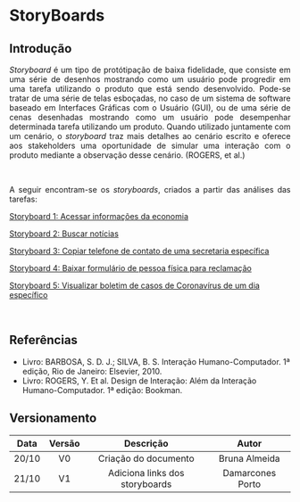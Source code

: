 # StoryBoards

## Introdução
<div>
    <p align = "justify">
    <i>Storyboard</i> é um tipo de protótipação de baixa fidelidade, que consiste em uma série de desenhos mostrando como um usuário pode progredir em uma tarefa utilizando o produto que está sendo desenvolvido. Pode-se tratar de uma série de telas esboçadas, no caso de um sistema de software baseado em Interfaces Gráficas com o Usuário (GUI), ou de uma série de cenas desenhadas mostrando como um usuário pode desempenhar determinada tarefa utilizando um produto. Quando utilizado juntamente com um cenário, o <i>storyboard</i> traz mais detalhes ao cenário escrito e oferece aos stakeholders uma oportunidade de simular uma interação com o produto mediante a observação desse cenário. (ROGERS, et al.)
    </p>
    <p align = "justify">
    </p>
</div>
<br>

<div>
    <p align = "justify">
    A seguir encontram-se os <i>storyboards</i>, criados a partir das análises das tarefas:
    </p>
</div>

<p><a href="../storyboard_1">Storyboard 1: Acessar informações da economia</a></p>
<p><a href="../storyboard_2">Storyboard 2: Buscar notícias</a></p>
<p><a href="../storyboard_3">Storyboard 3: Copiar telefone de contato de uma secretaria específica</a></p>
<p><a href="../storyboard_4">Storyboard 4: Baixar formulário de pessoa física para reclamação</a></p>
<p><a href="../storyboard_5">Storyboard 5: Visualizar boletim de casos de Coronavírus de um dia específico</a></p>
<br>


## Referências

- Livro: BARBOSA, S. D. J.; SILVA, B. S. Interação Humano-Computador. 1ª edição, Rio de Janeiro: Elsevier, 2010.
- Livro: ROGERS, Y. Et al. Design de Interação: Além da Interação Humano-Computador. 1ª edição: Bookman.


## Versionamento

| Data | Versão |           Descrição             |    Autor    |
|:----:|:------:|:-------------------------------:|:-----------:|
|20/10 |V0      |     Criação do documento        |Bruna Almeida|
|21/10 |V1      |  Adiciona links dos storyboards |Damarcones Porto|

